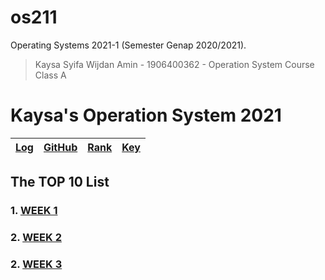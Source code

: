 # os211
Operating Systems 2021-1 (Semester Genap 2020/2021).

> Kaysa Syifa Wijdan Amin - 1906400362 - Operation System Course Class A
> 

# Kaysa's Operation System 2021

[Log](TXT/mylog.txt) | [GitHub](https://github.com/kaysakay/os211) | [Rank](TXT/myrank.txt) | [Key](TXT/mypubkey.txt)
---|---|---|---

## The TOP 10 List

### 1. [WEEK 1](W01)
### 2. [WEEK 2](W02)
### 2. [WEEK 3](W03a)
